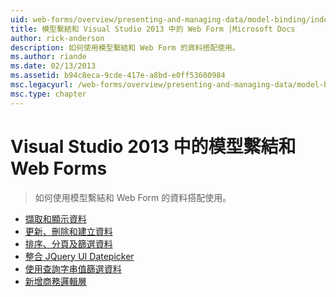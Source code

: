 ```yaml
---
uid: web-forms/overview/presenting-and-managing-data/model-binding/index
title: 模型繫結和 Visual Studio 2013 中的 Web Form |Microsoft Docs
author: rick-anderson
description: 如何使用模型繫結和 Web Form 的資料搭配使用。
ms.author: riande
ms.date: 02/13/2013
ms.assetid: b94c8eca-9cde-417e-a8bd-e0ff53600984
msc.legacyurl: /web-forms/overview/presenting-and-managing-data/model-binding
msc.type: chapter
---
```

<a name="model-binding-and-web-forms-in-visual-studio-2013"></a>Visual Studio 2013 中的模型繫結和 Web Forms
====================
> 如何使用模型繫結和 Web Form 的資料搭配使用。


- [擷取和顯示資料](retrieving-data.md)
- [更新、刪除和建立資料](updating-deleting-and-creating-data.md)
- [排序、分頁及篩選資料](sorting-paging-and-filtering-data.md)
- [整合 JQuery UI Datepicker](integrating-jquery-ui.md)
- [使用查詢字串值篩選資料](using-query-string-values-to-retrieve-data.md)
- [新增商務邏輯層](adding-business-logic-layer.md)
